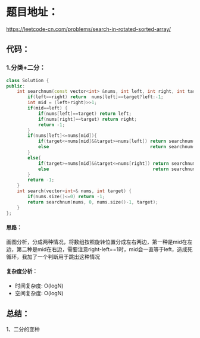 # 题目地址：
https://leetcode-cn.com/problems/search-in-rotated-sorted-array/
## 代码：
### 1.分类+二分：
```C++
class Solution {
public:
    int searchnum(const vector<int> &nums, int left, int right, int target){
        if(left==right) return  nums[left]==target?left:-1; 
        int mid = (left+right)>>1;
        if(mid==left) {
            if(nums[left]==target) return left;
            if(nums[right]==target) return right;
            return -1;
        }
        if(nums[left]<=nums[mid]){
            if(target<=nums[mid]&&target>=nums[left]) return searchnum(nums, left, mid  , target);
            else                                      return searchnum(nums, mid , right, target);
        }
        else{
            if(target>=nums[mid]&&target<=nums[right]) return searchnum(nums, mid , right, target);
            else                                       return searchnum(nums, left, mid  , target);
        }
        return -1;
    }
    int search(vector<int>& nums, int target) {
        if(nums.size()<=0) return -1;
        return searchnum(nums, 0, nums.size()-1, target);
    }
};
```
#### 思路：
画图分析，分成两种情况，将数组按照旋转位置分成左右两边，第一种是mid在左边，第二种是mid在右边，需要注意right-left==1时，mid会一直等于left，造成死循环，我加了一个判断用于跳出这种情况
#### 复杂度分析：
- 时间复杂度: O(logN)
- 空间复杂度: O(logN)


## 总结：
1、二分的变种

